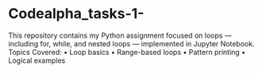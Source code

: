 # Codealpha_tasks-1-
This repository contains my Python assignment focused on loops — including for, while, and nested loops — implemented in Jupyter Notebook.  Topics Covered: • Loop basics • Range-based loops • Pattern printing • Logical examples
